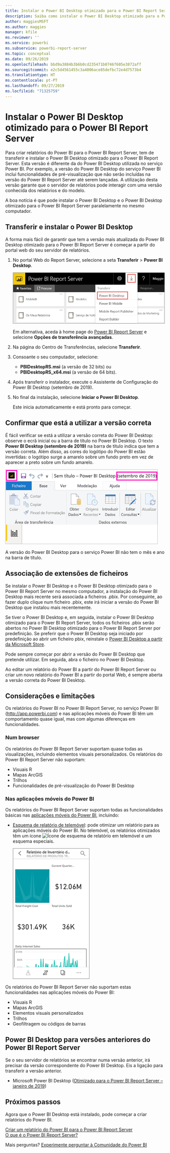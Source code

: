 ```yaml
---
title: Instalar o Power BI Desktop otimizado para o Power BI Report Server
description: Saiba como instalar o Power BI Desktop otimizado para o Power BI Report Server
author: maggiesMSFT
ms.author: maggies
manager: kfile
ms.reviewer: ''
ms.service: powerbi
ms.subservice: powerbi-report-server
ms.topic: conceptual
ms.date: 09/26/2019
ms.openlocfilehash: bbd9a3884b3b6b0cd235471b0746f605e3872aff
ms.sourcegitcommit: e2c5d4561455c3a4806ace85defbc72e4d7573b4
ms.translationtype: HT
ms.contentlocale: pt-PT
ms.lasthandoff: 09/27/2019
ms.locfileid: "71325759"
---
```

# <a name="install-power-bi-desktop-optimized-for-power-bi-report-server"></a>Instalar o Power BI Desktop otimizado para o Power BI Report Server

Para criar relatórios do Power BI para o Power BI Report Server, tem de transferir e instalar o Power BI Desktop otimizado para o Power BI Report Server. Esta versão é diferente da do Power BI Desktop utilizada no serviço Power BI. Por exemplo, a versão do Power BI Desktop do serviço Power BI inclui funcionalidades de pré-visualização que não serão incluídas na versão do Power BI Report Server até serem lançadas. A utilização desta versão garante que o servidor de relatórios pode interagir com uma versão conhecida dos relatórios e do modelo. 

A boa notícia é que pode instalar o Power BI Desktop e o Power BI Desktop otimizado para o Power BI Report Server paralelamente no mesmo computador.

## <a name="download-and-install-power-bi-desktop"></a>Transferir e instalar o Power BI Desktop

A forma mais fácil de garantir que tem a versão mais atualizada do Power BI Desktop otimizado para o Power BI Report Server é começar a partir do portal web do seu servidor de relatórios.

1. No portal Web do Report Server, selecione a seta **Transferir** > **Power BI Desktop**.

    ![Transferir o Power BI Desktop a partir do portal Web](media/install-powerbi-desktop/report-server-download-web-portal.png)

    Em alternativa, aceda à home page do [Power BI Report Server](https://powerbi.microsoft.com/report-server/) e selecione **Opções de transferência avançadas**.

2. Na página do Centro de Transferências, selecione **Transferir**.

3. Consoante o seu computador, selecione: 

    - **PBIDesktopRS.msi** (a versão de 32 bits) ou
    - **PBIDesktopRS_x64.msi** (a versão de 64 bits).

1. Após transferir o instalador, execute o Assistente de Configuração do Power BI Desktop (setembro de 2019).

2. No final da instalação, selecione **Iniciar o Power BI Desktop**.

    Este inicia automaticamente e está pronto para começar.

## <a name="verify-youre-using-the-correct-version"></a>Confirmar que está a utilizar a versão correta
É fácil verificar se está a utilizar a versão correta do Power BI Desktop: observe o ecrã inicial ou a barra de título no Power BI Desktop. O texto **Power BI Desktop (setembro de 2019)** na barra de título indica que tem a versão correta. Além disso, as cores do logótipo do Power BI estão invertidas: o logótipo surge a amarelo sobre um fundo preto em vez de aparecer a preto sobre um fundo amarelo.

![Power BI Desktop (setembro de 2019)](media/install-powerbi-desktop/power-bi-report-server-desktop-sept-2019.png)

A versão do Power BI Desktop para o serviço Power BI não tem o mês e ano na barra de título.

## <a name="file-extension-association"></a>Associação de extensões de ficheiros
Se instalar o Power BI Desktop e o Power BI Desktop otimizado para o Power BI Report Server no mesmo computador, a instalação do Power BI Desktop mais recente será associada a ficheiros .pbix. Por conseguinte, ao fazer duplo clique num ficheiro .pbix, este irá iniciar a versão do Power BI Desktop que instalou mais recentemente.

Se tiver o Power BI Desktop e, em seguida, instalar o Power BI Desktop otimizado para o Power BI Report Server, todos os ficheiros .pbix serão abertos no Power BI Desktop otimizado para o Power BI Report Server por predefinição. Se preferir que o Power BI Desktop seja iniciado por predefinição ao abrir um ficheiro pbix, reinstale o [Power BI Desktop a partir da Microsoft Store](http://aka.ms/pbidesktopstore).

Pode sempre começar por abrir a versão do Power BI Desktop que pretende utilizar. Em seguida, abra o ficheiro no Power BI Desktop.

Ao editar um relatório do Power BI a partir do Power BI Report Server ou criar um novo relatório do Power BI a partir do portal Web, é sempre aberta a versão correta do Power BI Desktop.

## <a name="considerations-and-limitations"></a>Considerações e limitações

Os relatórios do Power BI no Power BI Report Server, no serviço Power BI (http://app.powerbi.com) e nas aplicações móveis do Power BI têm um comportamento quase igual, mas com algumas diferenças em funcionalidades.

### <a name="in-a-browser"></a>Num browser

Os relatórios do Power BI Report Server suportam quase todas as visualizações, incluindo elementos visuais personalizados. Os relatórios do Power BI Report Server não suportam:

* Visuais R
* Mapas ArcGIS
* Trilhos
* Funcionalidades de pré-visualização do Power BI Desktop

### <a name="in-the-power-bi-mobile-apps"></a>Nas aplicações móveis do Power BI

Os relatórios do Power BI Report Server suportam todas as funcionalidades básicas nas [aplicações móveis do Power BI](../consumer/mobile/mobile-apps-for-mobile-devices.md), incluindo:

* [Esquema de relatório de telemóvel](../desktop-create-phone-report.md): pode otimizar um relatório para as aplicações móveis do Power BI. No telemóvel, os relatórios otimizados têm um ícone ![Ícone de esquema de relatório em telemóvel](media/install-powerbi-desktop/power-bi-rs-mobile-optimized-icon.png) e um esquema especiais.
  
    ![Relatório otimizado para telemóveis](media/install-powerbi-desktop/power-bi-rs-mobile-optimized-report.png)

Os relatórios do Power BI Report Server não suportam estas funcionalidades nas aplicações móveis do Power BI:

* Visuais R
* Mapas ArcGIS
* Elementos visuais personalizados
* Trilhos
* Geofiltragem ou códigos de barras

## <a name="power-bi-desktop-for-earlier-versions-of-power-bi-report-server"></a>Power BI Desktop para versões anteriores do Power BI Report Server

Se o seu servidor de relatórios se encontrar numa versão anterior, irá precisar da versão correspondente do Power BI Desktop. Eis a ligação para transferir a versão anterior.

- Microsoft Power BI Desktop ([Otimizado para o Power BI Report Server – janeiro de 2019](https://go.microsoft.com/fwlink/?linkid=2055039))

## <a name="next-steps"></a>Próximos passos

Agora que o Power BI Desktop está instalado, pode começar a criar relatórios do Power BI.

[Criar um relatório do Power BI para o Power BI Report Server](quickstart-create-powerbi-report.md)  
[O que é o Power BI Report Server?](get-started.md)

Mais perguntas? [Experimente perguntar à Comunidade do Power BI](https://community.powerbi.com/)
